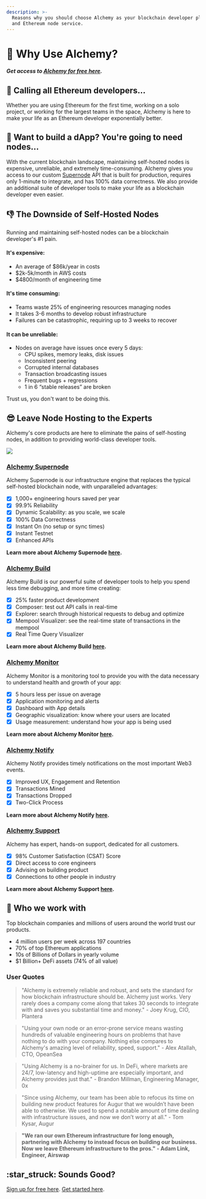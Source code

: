 ```yaml
---
description: >-
  Reasons why you should choose Alchemy as your blockchain developer platform
  and Ethereum node service.
---
```


# 🤔 Why Use Alchemy?

#### _Get access to_ [_Alchemy for free here_](https://alchemy.com/?r=e68b2f77-7fc7-4ef7-8e9c-cdfea869b9b5)_._

## :mega: Calling all Ethereum developers...

Whether you are using Ethereum for the first time, working on a solo project, or working for the largest teams in the space, Alchemy is here to make your life as an Ethereum developer exponentially better.

## :calling: Want to build a dApp? You're going to need nodes...

With the current blockchain landscape, maintaining self-hosted nodes is expensive, unreliable, and extremely time-consuming. Alchemy gives you access to our custom [Supernode](core-products/alchemy-supernode.md) API that is built for production, requires only 1-minute to integrate, and has 100% data correctness. We also provide an additional suite of developer tools to make your life as a blockchain developer even easier.

## :thumbsdown: The Downside of Self-Hosted Nodes

Running and maintaining self-hosted nodes can be a blockchain developer's #1 pain.&#x20;

#### It's expensive:

* An average of $86k/year in costs
* $2k-5k/month in AWS costs
* $4800/month of engineering time

#### It's time consuming:

* Teams waste 25% of engineering resources managing nodes
* It takes 3-6 months to develop robust infrastructure
* Failures can be catastrophic, requiring up to 3 weeks to recover

#### It can be unreliable:

* Nodes on average have issues once every 5 days:
  * CPU spikes, memory leaks, disk issues&#x20;
  * Inconsistent peering&#x20;
  * Corrupted internal databases&#x20;
  * Transaction broadcasting issues&#x20;
  * Frequent bugs + regressions
  * 1 in 6 “stable releases” are broken&#x20;

Trust us, you don't want to be doing this.&#x20;

## :sunglasses: Leave Node Hosting to the Experts

Alchemy's core products are here to eliminate the pains of self-hosting nodes, in addition to providing world-class developer tools.&#x20;

![](../.gitbook/assets/screen-shot-2020-07-20-at-9.33.44-am.png)

### [Alchemy Supernode](core-products/alchemy-supernode.md)

Alchemy Supernode is our infrastructure engine that replaces the typical self-hosted blockchain node, with unparalleled advantages:&#x20;

* [x] 1,000+ engineering hours saved per year
* [x] 99.9% Reliability
* [x] Dynamic Scalability: as you scale, we scale&#x20;
* [x] 100% Data Correctness
* [x] Instant On (no setup or sync times)
* [x] Instant Testnet
* [x] Enhanced APIs

**Learn more about Alchemy Supernode [here](core-products/alchemy-supernode.md).**

### [Alchemy Build](core-products/alchemy-build.md)

Alchemy Build is our powerful suite of developer tools to help you spend less time debugging, and more time creating:

* [x] 25% faster product development
* [x] Composer: test out API calls in real-time
* [x] Explorer: search through historical requests to debug and optimize
* [x] Mempool Visualizer: see the real-time state of transactions in the mempool
* [x] Real Time Query Visualizer

**Learn more about Alchemy Build [here](core-products/alchemy-build.md).**

### [Alchemy Monitor](core-products/alchemy-monitor.md)

Alchemy Monitor is a monitoring tool to provide you with the data necessary to understand health and growth of your app:

* [x] 5 hours less per issue on average
* [x] Application monitoring and alerts
* [x] Dashboard with App details
* [x] Geographic visualization: know where your users are located
* [x] Usage measurement: understand how your app is being used

**Learn more about Alchemy Monitor [here](core-products/alchemy-monitor.md).**

### [Alchemy Notify](core-products/alchemy-notify.md)

Alchemy Notify provides timely notifications on the most important Web3 events.

* [x] Improved UX, Engagement and Retention
* [x] Transactions Mined
* [x] Transactions Dropped
* [x] Two-Click Process

**Learn more about Alchemy Notify [here](core-products/alchemy-notify.md).**

### [Alchemy Support](../resources/contact-us.md)

Alchemy has expert, hands-on support, dedicated for all customers.

* [x] 98% Customer Satisfaction (CSAT) Score
* [x] Direct access to core engineers
* [x] Advising on building product
* [x] Connections to other people in industry

**Learn more about Alchemy Support [here](../resources/contact-us.md).**

## :handshake: Who we work with

Top blockchain companies and millions of users around the world trust our products. &#x20;

* 4 million users per week across 197 countries
* 70% of top Ethereum applications
* 10s of Billions of Dollars in yearly volume
* $1 Billion+ DeFi assets (74% of all value)&#x20;

### User Quotes&#x20;

> "Alchemy is extremely reliable and robust, and sets the standard for how blockchain infrastructure should be. Alchemy just works. Very rarely does a company come along that takes 30 seconds to integrate with and saves you substantial time and money." - Joey Krug, CIO, Plantera

> "Using your own node or an error-prone service means wasting hundreds of valuable engineering hours on problems that have nothing to do with your company. Nothing else compares to Alchemy's amazing level of reliability, speed, support." - Alex Atallah, CTO, OpeanSea

> "Using Alchemy is a no-brainer for us. In DeFi, where markets are 24/7, low-latency and high-uptime are especially important, and Alchemy provides just that." - Brandon Millman, Engineering Manager, 0x

> "Since using Alchemy, our team has been able to refocus its time on building new product features for Augur that we wouldn’t have been able to otherwise. We used to spend a notable amount of time dealing with infrastructure issues, and now we don’t worry at all." - Tom Kysar, Augur

> **"We ran our own Ethereum infrastructure for long enough, partnering with Alchemy to instead focus on building our business. Now we leave Ethereum infrastructure to the pros." - Adam Link, Engineer, Airswap**

## :star\_struck: Sounds Good?

[Sign up for free here](https://dashboard.alchemyapi.io/signup/). [Get started here](getting-started.md).
